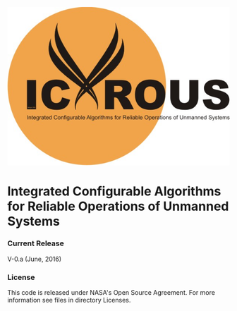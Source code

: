 ![](logo/ICAROUS.jpeg "")

Integrated Configurable Algorithms for Reliable Operations of Unmanned Systems
========

### Current Release

V-0.a (June, 2016)

### License

This code is released under NASA's Open Source Agreement. For more
information see files in directory Licenses.